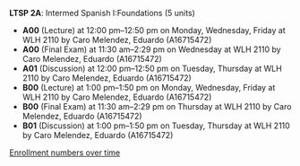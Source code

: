 **LTSP 2A**: Intermed Spanish I:Foundations (5 units)

- **A00** (Lecture) at 12:00 pm–12:50 pm on Monday, Wednesday, Friday at WLH 2110 by Caro Melendez, Eduardo (A16715472)
- **A00** (Final Exam) at 11:30 am–2:29 pm on Wednesday at WLH 2110 by Caro Melendez, Eduardo (A16715472)
- **A01** (Discussion) at 12:00 pm–12:50 pm on Tuesday, Thursday at WLH 2110 by Caro Melendez, Eduardo (A16715472)
- **B00** (Lecture) at 1:00 pm–1:50 pm on Monday, Wednesday, Friday at WLH 2110 by Caro Melendez, Eduardo (A16715472)
- **B00** (Final Exam) at 11:30 am–2:29 pm on Thursday at WLH 2110 by Caro Melendez, Eduardo (A16715472)
- **B01** (Discussion) at 1:00 pm–1:50 pm on Tuesday, Thursday at WLH 2110 by Caro Melendez, Eduardo (A16715472)

[Enrollment numbers over time](./LTSP2A.tsv)
